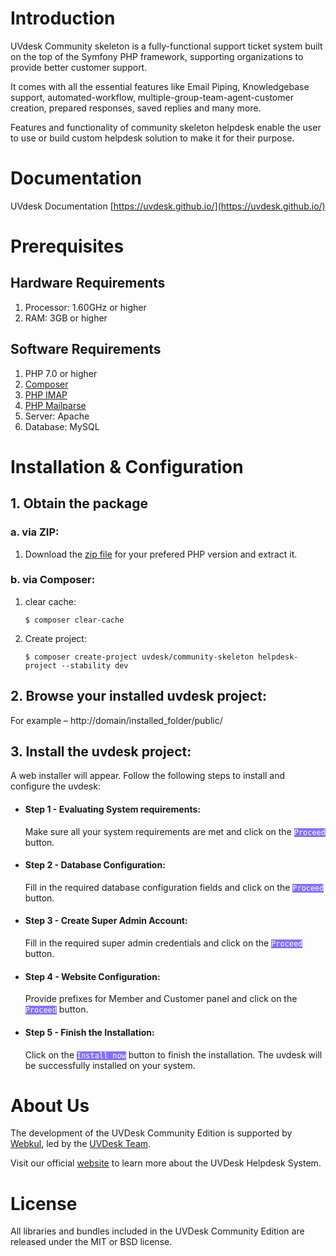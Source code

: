 # Introduction

UVdesk Community skeleton is a fully-functional support ticket system built on the top of the Symfony PHP framework, supporting organizations to provide better customer support.

It comes with all the essential features like Email Piping, Knowledgebase support, automated-workflow, multiple-group-team-agent-customer creation, prepared responses, saved replies and many more.

Features and functionality of community skeleton helpdesk enable the user to use or build custom helpdesk solution to make it for their purpose.

# Documentation

UVdesk Documentation [https://uvdesk.github.io/](https://uvdesk.github.io/)

# Prerequisites

## Hardware Requirements
1. Processor: 1.60GHz or higher
2. RAM: 3GB or higher

## Software Requirements
1. PHP 7.0 or higher
2. [Composer](https://getcomposer.org/)
3. [PHP IMAP](https://php.net/manual/en/book.imap.php)
4. [PHP Mailparse](https://php.net/manual/en/book.mailparse.php)
2. Server: Apache
3. Database: MySQL

# Installation & Configuration

## 1. Obtain the package
    
### a. via ZIP:

1. Download the [zip file](https://www.uvdesk.com/en/opensource/) for your prefered PHP version and extract it.

### b. via Composer:
    
1. clear cache:
    ```
    $ composer clear-cache
    ```

2. Create project: 
   ```
   $ composer create-project uvdesk/community-skeleton helpdesk-project --stability dev
   ```

## 2. Browse your installed uvdesk project:
For example – ht&#8203;tp://domain/installed_folder/public/

## 3. Install the uvdesk project:
A web installer will appear. Follow the following steps to install and configure the uvdesk:


- <h4 >Step 1 - Evaluating System requirements:</h4>
    <p >Make sure all your system requirements are met and click on the <code style="background-color:#8473F3; color:white">Proceed</code> button.</p>  

- <h4 >Step 2 - Database Configuration:</h4>
    <p >Fill in the required database configuration fields and click on the <code style="background-color:#8473F3;color:white">Proceed</code> button.</p>

- <h4 >Step 3 - Create Super Admin Account:</h4>
    <p >Fill in the required super admin credentials and click on the <code style="background-color:#8473F3;color:white">Proceed</code> button.</p>

- <h4 >Step 4 - Website Configuration:</h4>
    <p >Provide prefixes for Member and Customer panel and click on the <code style="background-color:#8473F3;color:white">Proceed</code> button.</p>

- <h4 >Step 5 - Finish the Installation:</h4>
    <p >Click on the <code style="background-color:#8473F3;color:white">Install now</code> button to finish the installation. The uvdesk will be successfully installed on your system.</p>


# About Us
The development of the UVDesk Community Edition is supported by [Webkul][webkul], led by the [UVDesk Team](https://www.uvdesk.com/en/team/).

Visit our official [website][webkul] to learn more about the UVDesk Helpdesk System.


# License
All libraries and bundles included in the UVDesk Community Edition are released under the MIT or BSD license.

[webkul]: https://webkul.com/